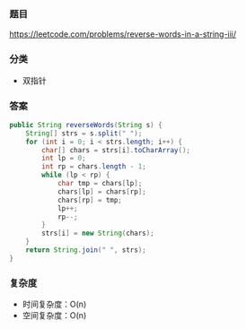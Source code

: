### 题目
https://leetcode.com/problems/reverse-words-in-a-string-iii/

### 分类
* 双指针

### 答案
```java
public String reverseWords(String s) {
    String[] strs = s.split(" ");
    for (int i = 0; i < strs.length; i++) {
        char[] chars = strs[i].toCharArray();
        int lp = 0;
        int rp = chars.length - 1;
        while (lp < rp) {
            char tmp = chars[lp];
            chars[lp] = chars[rp];
            chars[rp] = tmp;
            lp++;
            rp--;
        }
        strs[i] = new String(chars);
    }
    return String.join(" ", strs);
}
```

### 复杂度
* 时间复杂度：O(n)
* 空间复杂度：O(n)
